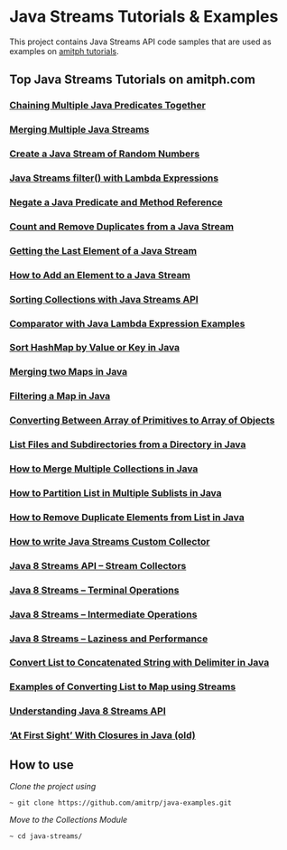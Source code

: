 # Java Streams Tutorials & Examples
This project contains Java Streams API code samples that are used as examples on [amitph tutorials](https://www.amitph.com/).


## Top Java Streams Tutorials on amitph.com
### [Chaining Multiple Java Predicates Together](https://www.amitph.com/java-multiple-predicates-chain/)

### [Merging Multiple Java Streams](https://www.amitph.com/java-streams-merge/)

### [Create a Java Stream of Random Numbers](https://www.amitph.com/java-stream-random-numbers/)

### [Java Streams filter() with Lambda Expressions](https://www.amitph.com/java-streams-filter-lambda-expressions/)

### [Negate a Java Predicate and Method Reference](https://www.amitph.com/java-negate-predicate-method-reference/)

### [Count and Remove Duplicates from a Java Stream](https://www.amitph.com/java-stream-remove-count-duplicates/)

### [Getting the Last Element of a Java Stream](https://www.amitph.com/java-stream-last-element/)

### [How to Add an Element to a Java Stream](https://www.amitph.com/java-stream-append-prepend-insert/)

### [Sorting Collections with Java Streams API](https://www.amitph.com/java-streams-sorted/)

### [Comparator with Java Lambda Expression Examples](https://www.amitph.com/java-sort-with-lambda-expressions/)

### [Sort HashMap by Value or Key in Java](https://www.amitph.com/java-hashmap-sort/)

### [Merging two Maps in Java](https://www.amitph.com/java-merge-maps/)

### [Filtering a Map in Java](https://www.amitph.com/java-filter-map-examples/)

### [Converting Between Array of Primitives to Array of Objects](https://www.amitph.com/java-primitive-array-to-object-array/)

### [List Files and Subdirectories from a Directory in Java](https://www.amitph.com/java-list-files/)

### [How to Merge Multiple Collections in Java](https://www.amitph.com/java-collections-merge/)

### [How to Partition List in Multiple Sublists in Java](https://www.amitph.com/java-partition-list/)

### [How to Remove Duplicate Elements from List in Java](https://www.amitph.com/java-list-remove-duplicates/)

### [How to write Java Streams Custom Collector](https://www.amitph.com/java-streams-custom-collector/)

### [Java 8 Streams API – Stream Collectors](https://www.amitph.com/java-8-stream-collectors/)

### [Java 8 Streams – Terminal Operations](https://www.amitph.com/java-8-streams-terminal-operations/)

### [Java 8 Streams – Intermediate Operations](https://www.amitph.com/java-8-streams-intermediate-operations/)

### [Java 8 Streams – Laziness and Performance](https://www.amitph.com/java-8-streams-laziness-and-performance/)

### [Convert List to Concatenated String with Delimiter in Java](https://www.amitph.com/list-of-strings-to-concatenated-string/)

### [Examples of Converting List to Map using Streams](https://www.amitph.com/convert-list-to-map-using-streams/)

### [Understanding Java 8 Streams API](https://www.amitph.com/understanding-java-8-streams-api/)

### [‘At First Sight’ With Closures in Java (old)](https://www.amitph.com/at-first-sight-with-closures-in-java/)

## How to use
*Clone the project using*
```
~ git clone https://github.com/amitrp/java-examples.git
```
*Move to the Collections Module*
```
~ cd java-streams/
```



